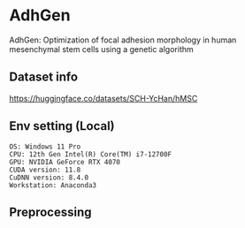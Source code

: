 # AdhGen
AdhGen: Optimization of focal adhesion morphology in human mesenchymal stem cells using a genetic algorithm

## Dataset info
https://huggingface.co/datasets/SCH-YcHan/hMSC

## Env setting (Local)
```
OS: Windows 11 Pro
CPU: 12th Gen Intel(R) Core(TM) i7-12700F 
GPU: NVIDIA GeForce RTX 4070
CUDA version: 11.8
CuDNN version: 8.4.0
Workstation: Anaconda3
```

## Preprocessing

